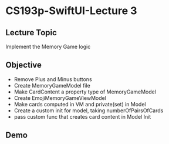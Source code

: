 #  CS193p-SwiftUI-Lecture 3

## Lecture Topic
Implement the Memory Game logic

## Objective
* Remove Plus and Minus buttons
* Create MemoryGameModel file
* Make CardContent a property type of MemoryGameModel
* Create EmojiMemoryGameViewModel
* Make cards computed in VM and private(set) in Model
* Create a custom init for model, taking numberOfPairsOfCards
* pass custom func that creates card content in Model Init

## Demo


